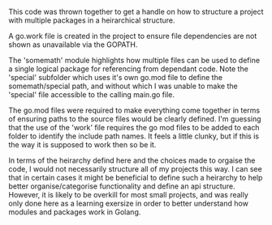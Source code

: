 This code was thrown together to get a handle on how to structure a project with 
multiple packages in a heirarchical structure.

A go.work file is created in the project to ensure file dependencies are not shown
as unavailable via the GOPATH.

The 'somemath' module highlights how multiple files can be used to define a single
logical package for referencing from dependant code. Note the 'special' subfolder
which uses it's own go.mod file to define the somemath/special path, and without 
which I was unable to make the 'special' file accessible to the calling main.go
file.

The go.mod files were required to make everything come together in terms of ensuring
paths to the source files would be clearly defined.  I'm guessing that the use of the 
'work' file requires the go mod files to be added to each folder to identify the 
include path names.  It feels a little clunky, but if this is the way it is supposed
to work then so be it.

In terms of the heirarchy defind here and the choices made to orgaise the code, 
I would not necessarily structure all of my projects this way. I can see that
in certain cases it might be beneficial to define such a heirarchy to help better 
organise/categorise functionality and define an api structure. However, it is likely 
to be overkill for most small projects, and was really only done here as a learning
exersize in order to better understand how modules and packages work in Golang.
